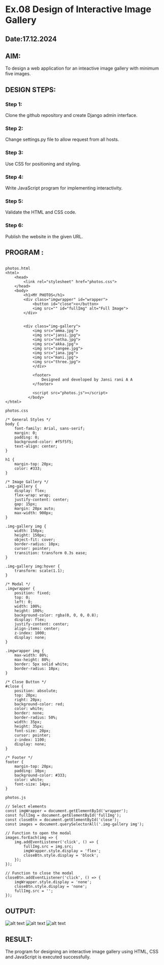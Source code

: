 # Ex.08 Design of Interactive Image Gallery
## Date:17.12.2024

## AIM:
To design a web application for an inteactive image gallery with minimum five images.

## DESIGN STEPS:

### Step 1:
Clone the github repository and create Django admin interface.

### Step 2:
Change settings.py file to allow request from all hosts.

### Step 3:
Use CSS for positioning and styling.

### Step 4:
Write JavaScript program for implementing interactivity.

### Step 5:
Validate the HTML and CSS code.

### Step 6:
Publish the website in the given URL.

## PROGRAM :
```

photos.html
<html>
    <head>
        <link rel="stylesheet" href="photos.css">
    </head>
    <body>
        <h1>MY PHOTOS</h1>
        <div class="imgwrapper" id="wrapper">
            <button id="close">x</button>
            <img src="" id="fullImg" alt="Full Image">
        </div>


        <div class="img-gallery">
            <img src="amma.jpg">
            <img src="jansi.jpg">
            <img src="netha.jpg">
            <img src="akka.jpg">
            <img src="sangee.jpg">
            <img src="jana.jpg">
            <img src="mani.jpg">
            <img src="three.jpg">
            </div>

            <footer>
                Designed and developed by Jansi rani A A
            </footer>
        
            <script src="photos.js"></script>
          </body>
</html>

photos.css

/* General Styles */
body {
    font-family: Arial, sans-serif;
    margin: 0;
    padding: 0;
    background-color: #f5f5f5;
    text-align: center;
}

h1 {
    margin-top: 20px;
    color: #333;
}

/* Image Gallery */
.img-gallery {
    display: flex;
    flex-wrap: wrap;
    justify-content: center;
    gap: 15px;
    margin: 20px auto;
    max-width: 900px;
}

.img-gallery img {
    width: 150px;
    height: 150px;
    object-fit: cover;
    border-radius: 10px;
    cursor: pointer;
    transition: transform 0.3s ease;
}

.img-gallery img:hover {
    transform: scale(1.1);
}

/* Modal */
.imgwrapper {
    position: fixed;
    top: 0;
    left: 0;
    width: 100%;
    height: 100%;
    background-color: rgba(0, 0, 0, 0.8);
    display: flex;
    justify-content: center;
    align-items: center;
    z-index: 1000;
    display: none;
}

.imgwrapper img {
    max-width: 80%;
    max-height: 80%;
    border: 5px solid white;
    border-radius: 10px;
}

/* Close Button */
#close {
    position: absolute;
    top: 20px;
    right: 20px;
    background-color: red;
    color: white;
    border: none;
    border-radius: 50%;
    width: 35px;
    height: 35px;
    font-size: 20px;
    cursor: pointer;
    z-index: 1100;
    display: none;
}

/* Footer */
footer {
    margin-top: 20px;
    padding: 10px;
    background-color: #333;
    color: white;
    font-size: 14px;
}

photos.js

// Select elements
const imgWrapper = document.getElementById('wrapper');
const fullImg = document.getElementById('fullImg');
const closeBtn = document.getElementById('close');
const images = document.querySelectorAll('.img-gallery img');

// Function to open the modal
images.forEach(img => {
    img.addEventListener('click', () => {
        fullImg.src = img.src;
        imgWrapper.style.display = 'flex';
        closeBtn.style.display = 'block';
    });
});

// Function to close the modal
closeBtn.addEventListener('click', () => {
    imgWrapper.style.display = 'none';
    closeBtn.style.display = 'none';
    fullImg.src = '';
});

```

## OUTPUT:
![alt text](<Screenshot (79).png>)
![alt text](<Screenshot (80).png>)
![alt text](<Screenshot (81).png>)
## RESULT:
The program for designing an interactive image gallery using HTML, CSS and JavaScript is executed successfully.
